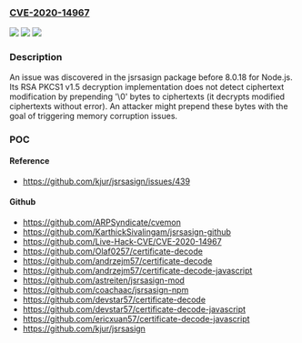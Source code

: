 ### [CVE-2020-14967](https://cve.mitre.org/cgi-bin/cvename.cgi?name=CVE-2020-14967)
![](https://img.shields.io/static/v1?label=Product&message=n%2Fa&color=blue)
![](https://img.shields.io/static/v1?label=Version&message=n%2Fa&color=blue)
![](https://img.shields.io/static/v1?label=Vulnerability&message=n%2Fa&color=brighgreen)

### Description

An issue was discovered in the jsrsasign package before 8.0.18 for Node.js. Its RSA PKCS1 v1.5 decryption implementation does not detect ciphertext modification by prepending '\0' bytes to ciphertexts (it decrypts modified ciphertexts without error). An attacker might prepend these bytes with the goal of triggering memory corruption issues.

### POC

#### Reference
- https://github.com/kjur/jsrsasign/issues/439

#### Github
- https://github.com/ARPSyndicate/cvemon
- https://github.com/KarthickSivalingam/jsrsasign-github
- https://github.com/Live-Hack-CVE/CVE-2020-14967
- https://github.com/Olaf0257/certificate-decode
- https://github.com/andrzejm57/certificate-decode
- https://github.com/andrzejm57/certificate-decode-javascript
- https://github.com/astreiten/jsrsasign-mod
- https://github.com/coachaac/jsrsasign-npm
- https://github.com/devstar57/certificate-decode
- https://github.com/devstar57/certificate-decode-javascript
- https://github.com/ericxuan57/certificate-decode-javascript
- https://github.com/kjur/jsrsasign

